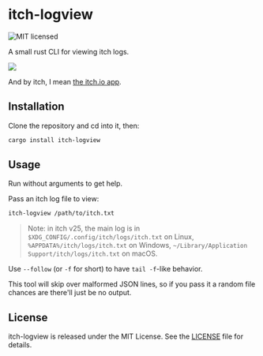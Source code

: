 # itch-logview

![MIT licensed](https://img.shields.io/badge/license-MIT-blue.svg)

A small rust CLI for viewing itch logs.

![](https://user-images.githubusercontent.com/7998310/59969502-86056900-954e-11e9-853e-1f07c4629575.png)

And by itch, I mean [the itch.io app](https://github.com/itchio/itch).

## Installation

Clone the repository and cd into it, then:

```bash
cargo install itch-logview
```

## Usage

Run without arguments to get help.

Pass an itch log file to view:

```bash
itch-logview /path/to/itch.txt
```

> Note: in itch v25, the main log is in `$XDG_CONFIG/.config/itch/logs/itch.txt` on Linux, `%APPDATA%/itch/logs/itch.txt` on Windows, `~/Library/Application Support/itch/logs/itch.txt` on macOS.

Use `--follow` (or `-f` for short) to have `tail -f`-like behavior. 

This tool will skip over malformed JSON lines, so if
you pass it a random file chances are there'll just be no output.

## License

itch-logview is released under the MIT License. See the [LICENSE](LICENSE) file for details.

